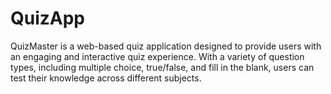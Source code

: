 # QuizApp
QuizMaster is a web-based quiz application designed to provide users with an engaging and interactive quiz experience. With a variety of question types, including multiple choice, true/false, and fill in the blank, users can test their knowledge across different subjects.
